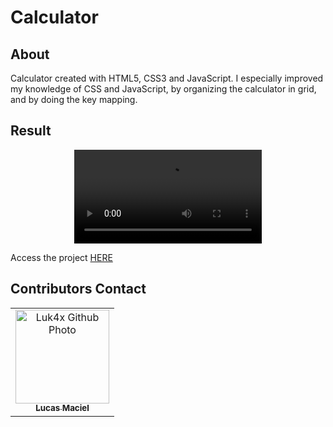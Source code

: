 # Calculator

## About
Calculator created with HTML5, CSS3 and JavaScript. I especially improved my knowledge of CSS and JavaScript, by organizing the calculator in grid, and by doing the key mapping.

## Result
<p align="center">
  <video src="https://user-images.githubusercontent.com/86276393/155037512-fba15e46-2b26-4d08-818e-c8595e199c2a.mp4">
</p>
Access the project <a href="https://luk4x.github.io/projeto-calculadora/">HERE</a>

## Contributors Contact
<table>
  <tr>
    <td align="center">
      <a href="https://www.linkedin.com/in/lucasmacielf/">
        <img src="https://avatars.githubusercontent.com/Luk4x" width="150px;" alt="Luk4x Github Photo"/><br>
        <sub>
          <b>Lucas Maciel</b>
        </sub>
      </a>
    </td>
  </tr>
</table>
